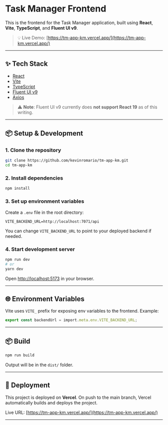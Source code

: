 # Task Manager Frontend

This is the frontend for the Task Manager application, built using **React**, **Vite**, **TypeScript**, and **Fluent UI v9**.

> 💡 Live Demo: [https://tm-app-km.vercel.app/](https://tm-app-km.vercel.app/)

---

## ✨ Tech Stack

- [React](https://reactjs.org/)
- [Vite](https://vitejs.dev/)
- [TypeScript](https://www.typescriptlang.org/)
- [Fluent UI v9](https://react.fluentui.dev/)
- [Axios](https://axios-http.com/)

> ⚠️ **Note**: Fluent UI v9 currently does **not support React 19** as of this writing.

---

## 📦 Setup & Development

### 1. Clone the repository

```bash
git clone https://github.com/kevinromario/tm-app-km.git
cd tm-app-km
```

### 2. Install dependencies

```bash
npm install
```

### 3. Set up environment variables

Create a `.env` file in the root directory:

```env
VITE_BACKEND_URL=http://localhost:7071/api
```

You can change `VITE_BACKEND_URL` to point to your deployed backend if needed.

### 4. Start development server

```bash
npm run dev
# or
yarn dev
```

Open [http://localhost:5173](http://localhost:5173) in your browser.

---

## 🌐 Environment Variables

Vite uses `VITE_` prefix for exposing env variables to the frontend. Example:

```ts
export const backendUrl = import.meta.env.VITE_BACKEND_URL;
```

---

## 📦 Build

```bash
npm run build
```

Output will be in the `dist/` folder.

---

## 🚀 Deployment

This project is deployed on **Vercel**. On push to the main branch, Vercel automatically builds and deploys the project.

Live URL: [https://tm-app-km.vercel.app/](https://tm-app-km.vercel.app/)

---
